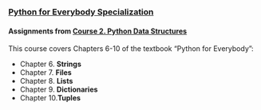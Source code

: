 ### [Python for Everybody Specialization](https://www.coursera.org/specializations/python)

#### Assignments from [Course 2. Python Data Structures](https://www.coursera.org/learn/python-data)

This course covers Chapters 6-10 of the textbook “Python for Everybody”:
* Chapter 6. **Strings**
* Chapter 7. **Files**
* Chapter 8. **Lists**
* Chapter 9. **Dictionaries**
* Chapter 10.**Tuples**

